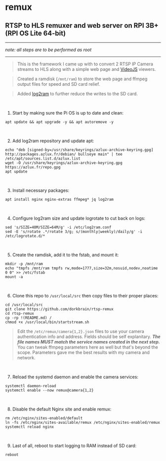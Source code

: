 # remux
## RTSP to HLS remuxer and web server on RPI 3B+ (RPI OS Lite 64-bit)

---

*note: all steps are to be performed as root*

---

>This is the framework I came up with to convert 2 RTSP IP Camera streams to HLS along with a simple web page and [VideoJS](https://github.com/videojs/video.js) viewers.

>Created a ramdisk (`/mnt/ram`) to store the web page and ffmpeg output files for speed and SD card relief.

>Added [log2ram](https://github.com/azlux/log2ram) to further reduce the writes to the SD card.

<br/>

1) Start by making sure the Pi OS is up to date and clean:
```
apt update && apt upgrade -y && apt autoremove -y
```

<br/>

2) Add log2ram repository and update apt:
```
echo "deb [signed-by=/usr/share/keyrings/azlux-archive-keyring.gpg] http://packages.azlux.fr/debian/ bullseye main" | tee /etc/apt/sources.list.d/azlux.list
wget -O /usr/share/keyrings/azlux-archive-keyring.gpg  https://azlux.fr/repo.gpg
apt update
```

<br/>

3) Install necessary packages:
```
apt install nginx nginx-extras ffmpeg* jq log2ram
```

<br/>

4) Configure log2ram size and update logrotate to cut back on logs:
```
sed 's/SIZE=40M/SIZE=64M/g' -i /etc/log2ram.conf
sed -E 's/rotate .*/rotate 3/g; s/(monthly|weekly)/daily/g' -i /etc/logrotate.d/*
```

<br/>

5) Create the ramdisk, add it to the fstab, and mount it:
```
mkdir -p /mnt/ram
echo "tmpfs /mnt/ram tmpfs rw,mode=1777,size=32m,nosuid,nodev,noatime 0 0" >> /etc/fstab
mount -a
```

<br/>

6) Clone this repo to `/usr/local/src` then copy files to their proper places:
```
cd /usr/local/src
git clone https://github.com/dorkbrain/rtsp-remux
cd rtsp-remux
cp -rp !(README.md) /
chmod +x /usr/local/bin/startstream.sh
```

> Edit the `/etc/remux/camera{1,2}.json` files to use your camera authentication info and address.  Fields should be self explanitary.  ***The file names MUST match the service names created in the next step.***  You can tweak ffmpeg parameters here as well but that's beyond the scope.  Parameters gave me the best results with my camera and network.

<br/>

7) Reload the systemd daemon and enable the camera services:
```
systemctl daemon-reload
systemctl enable --now remux@camera{1,2}
```

<br/>

8) Disable the default Nginx site and enable remux:
```
rm /etc/nginx/sites-enabled/default
ln -fs /etc/nginx/sites-available/remux /etc/nginx/sites-enabled/remux
systemctl reload nginx
```

<br/>

9) Last of all, reboot to start logging to RAM instead of SD card:
```
reboot
```